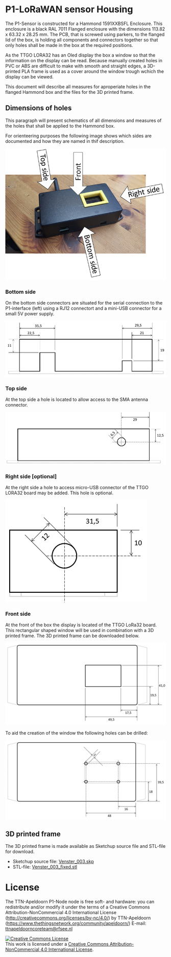 # P1-LoRaWAN sensor Housing
The P1-Sensor is constructed for a Hammond 1591XXBSFL Enclosure. This enclosure is a black RAL 7011 Flanged enclosure with the dimensions 113.82 x 63.32 x 28.25 mm. The PCB, that is screwed using parkers, to the flanged lid of the box, is holding all components and connectors together so that only holes shall be made in the box at the required positions.

As the TTGO LORA32 has an Oled display the box a window so that the information on the display can be read. Because manually created holes in PVC or ABS are difficult to make with smooth and straight edges, a 3D-printed PLA frame is used as a cover around the window trough wchich the display can be viewed.

This document will describe all measures for aproperiate holes in the flanged Hammond box and the files for the 3D printed frame.

## Dimensions of holes
This paragraph will present schematics of all dimensions and measures of the holes that shall be applied to the Hammond box.

For orienteering purposes the following image shows which sides are documented and how they are named in thif description.

![Box-side-naming](CaseDefinitions.png "Box-side-naming")

### Bottom side
On the bottom side connectors are situated for the serial connection to the P1-interface (left) using a RJ12 connectort and a mini-USB connector for a small 5V power supply. 

![Box-CaseSideBottom](CaseSideBottom.png "Box-CaseSideBottom")

### Top side
At the top side a hole is located to allow access to the SMA antenna connector. 

![Box-CaseSideTopAlternative](CaseSideTopAlternative.png "Box-CaseSideTopAlternative")

### Right side [optional]
At the right side a hole to access micro-USB connector of the TTGO LORA32 board may be added. This hole is optional.

![Box-CaseSideRight](CaseSideRight.png "Box-CaseSideRight")

### Front side
At the front of the box the display is located of the TTGO LoRa32 board. This rectangular shaped window will be used in combination with a 3D printed frame. The 3D printed frame can be downloaded below. 

![Dimensions window frontside](CaseFront.png "Dimensions window frontside")

To aid the creation of the window the following holes can be drilled:

![location-dimenstions support-holes window frontside](CaseFrontAid.png "location-dimenstions support-holes window frontside")

## 3D printed frame
The 3D printed frame is made available as Sketchup source file and STL-file for download. 

 - Sketchup source file: <a download="Venster_003.skp" href="Venster_003.skp" title="Sketchup file, right-click and download.">Venster_003.skp</a>
 - STL-file: <a download="Venster_003_fixed.stl" href="Venster_003_fixed.stl" title="STL-file">Venster_003_fixed.stl</a>

# License

The TTN-Apeldoorn P1-Node node is free soft- and hardware:
you can redistribute and/or modify it under the terms of a Creative Commons Attribution-NonCommercial 4.0 International License (http://creativecommons.org/licenses/by-nc/4.0/) by TTN-Apeldoorn (https://www.thethingsnetwork.org/community/apeldoorn/) E-mail: ttnapeldoorncoreteam@rfsee.nl

<a rel="license" href="http://creativecommons.org/licenses/by-nc/4.0/"><img alt="Creative Commons License" style="border-width:0" src="https://i.creativecommons.org/l/by-nc/4.0/88x31.png" /></a><br />This work is licensed under a <a rel="license" href="http://creativecommons.org/licenses/by-nc/4.0/">Creative Commons Attribution-NonCommercial 4.0 International License</a>.